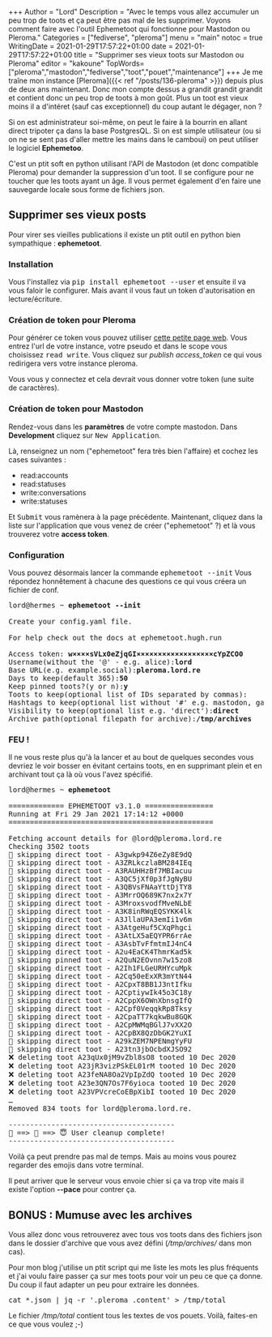 +++
Author = "Lord"
Description = "Avec le temps vous allez accumuler un peu trop de toots et ça peut être pas mal de les supprimer. Voyons comment faire avec l'outil Ephemetoot qui fonctionne pour Mastodon ou Pleroma."
Categories = ["fediverse", "pleroma"]
menu = "main"
notoc = true
WritingDate = 2021-01-29T17:57:22+01:00
date = 2021-01-29T17:57:22+01:00
title = "Supprimer ses vieux toots sur Mastodon ou Pleroma"
editor = "kakoune"
TopWords=["pleroma","mastodon","fediverse","toot","pouet","maintenance"]
+++
Je me traîne mon instance [Pleroma]({{< ref "/posts/136-pleroma" >}}) depuis plus de deux ans maintenant.
Donc mon compte dessus a grandit grandit grandit et contient donc un peu trop de toots à mon goût.
Plus un toot est vieux moins il a d'intéret (sauf cas exceptionnel) du coup autant le dégager, non ?

Si on est administrateur soi-même, on peut le faire à la bourrin en allant direct tripoter ça dans la base PostgresQL.
Si on est simple utilisateur (ou si on ne se sent pas d'aller mettre les mains dans le camboui) on peut utiliser le logiciel **Ephemetoo**.

C'est un ptit soft en python utilisant l'API de Mastodon (et donc compatible Pleroma) pour demander la suppression d'un toot.
Il se configure pour ne toucher que les toots ayant un âge.
Il vous permet également d'en faire une sauvegarde locale sous forme de fichiers json.

## Supprimer ses vieux posts
Pour virer ses vieilles publications il existe un ptit outil en python bien sympathique : **ephemetoot**.

### Installation
Vous l'installez via <kbd>pip install ephemetoot --user</kbd> et ensuite il va vous faloir le configurer.
Mais avant il vous faut un token d'autorisation en lecture/écriture.

### Création de token pour Pleroma
Pour générer ce token vous pouvez utiliser [cette petite page web](https://tools.splat.soy/pleroma-access-token/).
Vous entrez l'url de votre instance, votre pseudo et dans le scope vous choisissez <kbd>read write</kbd>.
Vous cliquez sur *publish access_token* ce qui vous redirigera vers votre instance pleroma.

Vous vous y connectez et cela devrait vous donner votre token (une suite de caractères).

### Création de token pour Mastodon
Rendez-vous dans les **paramètres** de votre compte mastodon.
Dans **Development** cliquez sur <kbd>New Application</kbd>.

Là, renseignez un nom ("ephemetoot" fera très bien l'affaire) et cochez les cases suivantes :
  - read:accounts
  - read:statuses
  - write:conversations
  - write:statuses

Et <kbd>Submit</kbd> vous ramènera à la page précédente.
Maintenant, cliquez dans la liste sur l'application que vous venez de créer ("ephemetoot" ?) et là vous trouverez votre **access token**. 

### Configuration
Vous pouvez désormais lancer la commande <kbd>ephemetoot --init</kbd>
Vous répondez honnêtement à chacune des questions ce qui vous créera un fichier de conf.

<pre>
lord@hermes ~ <strong>ephemetoot --init</strong>

Create your config.yaml file.

For help check out the docs at ephemetoot.hugh.run

Access token: <strong>w××××sVLx0eZjqGI××××××××××××××××××cYpZCO0</strong>
Username(without the '@' - e.g. alice):<strong>lord</strong>
Base URL(e.g. example.social):<strong>pleroma.lord.re</strong>
Days to keep(default 365):<strong>50</strong>
Keep pinned toots?(y or n):<strong>y</strong>
Toots to keep(optional list of IDs separated by commas):
Hashtags to keep(optional list without '#' e.g. mastodon, gardening, cats):
Visibility to keep(optional list e.g. 'direct'):<strong>direct</strong>
Archive path(optional filepath for archive):<strong>/tmp/archives</strong>
</pre>

### FEU !
Il ne vous reste plus qu'à la lancer et au bout de quelques secondes vous devriez le voir bosser en évitant certains toots, en en supprimant plein et en archivant tout ça là où vous l'avez spécifié.


<pre>
lord@hermes ~ <strong>ephemetoot</strong>

============= EPHEMETOOT v3.1.0 ================
Running at Fri 29 Jan 2021 17:14:12 +0000
================================================

Fetching account details for @lord@pleroma.lord.re
Checking 3502 toots
👀 skipping direct toot - A3gwkp94Z6eZy8E9dQ
👀 skipping direct toot - A3ZRLkczlaBM284IEq
👀 skipping direct toot - A3RAUHHzBf7MBIacuu
👀 skipping direct toot - A3QC5jXf0p3fJgNyBU
👀 skipping direct toot - A3QBVsFNAaYttDjTY8
👀 skipping direct toot - A3MrrOQ689K7nx2x7Y
👀 skipping direct toot - A3MroxsvodfMveNLbE
👀 skipping direct toot - A3K8inRWqEQSYKK4lk
👀 skipping direct toot - A3JllaUPA3emIi1v6m
👀 skipping direct toot - A3AtgeHuf5CXqPhgci
👀 skipping direct toot - A3AtLX5aEQYPR6rrAe
👀 skipping direct toot - A3AsbTvFfmtmIJ4nC4
👀 skipping direct toot - A2u4EaCK4ThmrKad5k
📌 skipping pinned toot - A2QuN2EOvnn7w15zo8
👀 skipping direct toot - A2Ih1FLGeURHYcuMpk
👀 skipping direct toot - A2Cq50eExXR3mYtN44
👀 skipping direct toot - A2CpxT8BB1J3ntIfku
👀 skipping direct toot - A2CptiywIk45o3C18y
👀 skipping direct toot - A2CppX6OWnXbnsgIfQ
👀 skipping direct toot - A2Cpf0VeqqkRp8Tksy
👀 skipping direct toot - A2CpaTT7kqkwBu8GQK
👀 skipping direct toot - A2CpMWMqBGlJ7vXX2O
👀 skipping direct toot - A2CpBX8QzDbGK2YuXI
👀 skipping direct toot - A29kZEM7NPENmgYyFU
👀 skipping direct toot - A23tn3jbOcbdXJSO92
❌ deleting toot A23qUx0jM9vZbl8sO8 tooted 10 Dec 2020
❌ deleting toot A23jR3vizPSkEL01rM tooted 10 Dec 2020
❌ deleting toot A23feNA8Oa2VpIpZdQ tooted 10 Dec 2020
❌ deleting toot A23e3QN7Os7F6yioca tooted 10 Dec 2020
❌ deleting toot A23VPVcreCoEBpXibI tooted 10 Dec 2020
…
Removed 834 toots for lord@pleroma.lord.re.

---------------------------------------
🥳 ==> 🧼 ==> 😇 User cleanup complete!
---------------------------------------
</pre>

Voilà ça peut prendre pas mal de temps.
Mais au moins vous pourez regarder des emojis dans votre terminal.

Il peut arriver que le serveur vous envoie chier si ça va trop vite mais il existe l'option **--pace** pour contrer ça.

## BONUS : Mumuse avec les archives
Vous allez donc vous retrouverez avec tous vos toots dans des fichiers json dans le dossier d'archive que vous avez défini (*/tmp/archives/* dans mon cas).

Pour mon blog j'utilise un ptit script qui me liste les mots les plus fréquents et j'ai voulu faire passer ça sur mes toots pour voir un peu ce que ça donne.
Du coup il faut adapter un peu pour extraire les données.

<kbd>cat *.json | jq -r '.pleroma .content' > /tmp/total</kbd>

Le fichier */tmp/total* contient tous les textes de vos pouets.
Voilà, faites-en ce que vous voulez ;-)

